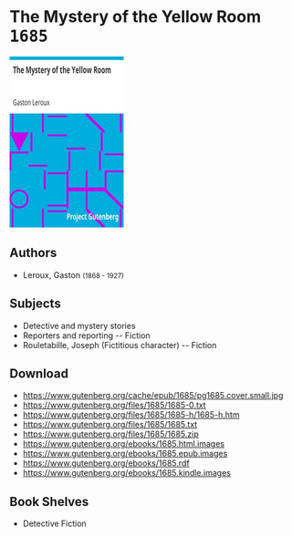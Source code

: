 # The Mystery of the Yellow Room <kbd>1685</kbd>

![](./cover.medium.jpg "")

## Authors


 - Leroux, Gaston <small>(1868 - 1927)</small>

## Subjects


 - Detective and mystery stories
 - Reporters and reporting -- Fiction
 - Rouletabille, Joseph (Fictitious character) -- Fiction

## Download


 - https://www.gutenberg.org/cache/epub/1685/pg1685.cover.small.jpg
 - https://www.gutenberg.org/files/1685/1685-0.txt
 - https://www.gutenberg.org/files/1685/1685-h/1685-h.htm
 - https://www.gutenberg.org/files/1685/1685.txt
 - https://www.gutenberg.org/files/1685/1685.zip
 - https://www.gutenberg.org/ebooks/1685.html.images
 - https://www.gutenberg.org/ebooks/1685.epub.images
 - https://www.gutenberg.org/ebooks/1685.rdf
 - https://www.gutenberg.org/ebooks/1685.kindle.images

## Book Shelves


 - Detective Fiction
